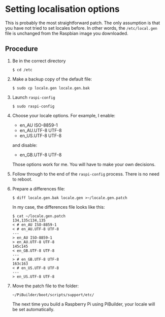 # Setting localisation options

This is probably the most straightforward patch. The only assumption is that you have not tried to set locales before. In other words, the `/etc/local.gen` file is unchanged from the Raspbian image you downloaded.

## Procedure

1. Be in the correct directory

	```
	$ cd /etc
	```

2. Make a backup copy of the default file:

	```
	$ sudo cp locale.gen locale.gen.bak
	```

3. Launch `raspi-config`

	```
	$ sudo raspi-config
	```

4. Choose your locale options. For example, I enable:

	* en_AU ISO-8859-1
	* en_AU.UTF-8 UTF-8
	* en_US.UTF-8 UTF-8

	and disable:

	* en_GB.UTF-8 UTF-8

	Those options work for me. You will have to make your own decisions.

5. Follow through to the end of the `raspi-config` process. There is no need to reboot.
6. Prepare a differences file:

	```
	$ diff locale.gen.bak locale.gen >~/locale.gen.patch
	```

	In my case, the differences file looks like this:

	```
	$ cat ~/locale.gen.patch
	134,135c134,135
	< # en_AU ISO-8859-1
	< # en_AU.UTF-8 UTF-8
	---
	> en_AU ISO-8859-1
	> en_AU.UTF-8 UTF-8
	145c145
	< en_GB.UTF-8 UTF-8
	---
	> # en_GB.UTF-8 UTF-8
	163c163
	< # en_US.UTF-8 UTF-8
	---
	> en_US.UTF-8 UTF-8
	```

7. Move the patch file to the folder:

	```
	~/PiBuilder/boot/scripts/support/etc/
	```

	The next time you build a Raspberry Pi using PiBuilder, your locale will be set automatically.

